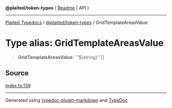 **@plaited/token-types** ( [Readme](../README.md) \| API )

***

[Plaited Typedocs](../../../modules.md) / [@plaited/token-types](../modules.md) / GridTemplateAreasValue

# Type alias: GridTemplateAreasValue

> **GridTemplateAreasValue**: \`"${string}"\`[]

## Source

[index.ts:139](https://github.com/plaited/plaited/blob/b0dd907/libs/token-types/src/index.ts#L139)

***

Generated using [typedoc-plugin-markdown](https://www.npmjs.com/package/typedoc-plugin-markdown) and [TypeDoc](https://typedoc.org/)
